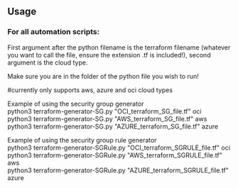 <h2>Usage</h2>

<h3>For all automation scripts:</h3>

First argument after the python filename is the terraform filename (whatever you want to call the file, ensure the extension .tf is included!), second argument is the cloud type.

Make sure you are in the folder of the python file you wish to run!

#currently only supports aws, azure and oci cloud types

Example of using the security group generator
<br/> python3 terraform-generator-SG.py "OCI_terraform_SG_file.tf" oci
<br/> python3 terraform-generator-SG.py "AWS_terraform_SG_file.tf" aws
<br/> python3 terraform-generator-SG.py "AZURE_terraform_SG_file.tf" azure

Example of using the security group rule generator
<br/> python3 terraform-generator-SGRule.py "OCI_terraform_SGRULE_file.tf" oci
<br/> python3 terraform-generator-SGRule.py "AWS_terraform_SGRULE_file.tf" aws
<br/> python3 terraform-generator-SGRule.py "AZURE_terraform_SGRULE_file.tf" azure
